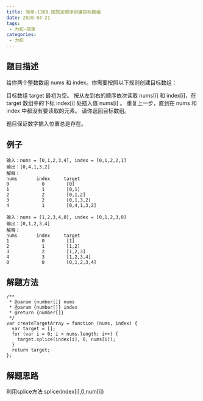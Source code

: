 ```yaml
---
title: 简单-1389.按既定顺序创建目标数组
date: 2020-04-21
tags:
 - 力扣-简单
categories: 
 - 力扣
---
```


## 题目描述
给你两个整数数组 nums 和 index。你需要按照以下规则创建目标数组：

目标数组 target 最初为空。
按从左到右的顺序依次读取 nums[i] 和 index[i]，在 target 数组中的下标 index[i] 处插入值 nums[i] 。
重复上一步，直到在 nums 和 index 中都没有要读取的元素。
请你返回目标数组。

题目保证数字插入位置总是存在。

## 例子
```
输入：nums = [0,1,2,3,4], index = [0,1,2,2,1]
输出：[0,4,1,3,2]
解释：
nums       index     target
0            0        [0]
1            1        [0,1]
2            2        [0,1,2]
3            2        [0,1,3,2]
4            1        [0,4,1,3,2]

```
```
输入：nums = [1,2,3,4,0], index = [0,1,2,3,0]
输出：[0,1,2,3,4]
解释：
nums       index     target
1            0        [1]
2            1        [1,2]
3            2        [1,2,3]
4            3        [1,2,3,4]
0            0        [0,1,2,3,4]

```


##  解题方法

```
/**
 * @param {number[]} nums
 * @param {number[]} index
 * @return {number[]}
 */
var createTargetArray = function (nums, index) {
  var target = [];
  for (var i = 0; i < nums.length; i++) {
    target.splice(index[i], 0, nums[i]);
  }
  return target;
};
```
##  解题思路
利用splice方法  splice(index[i],0,num[i]) 